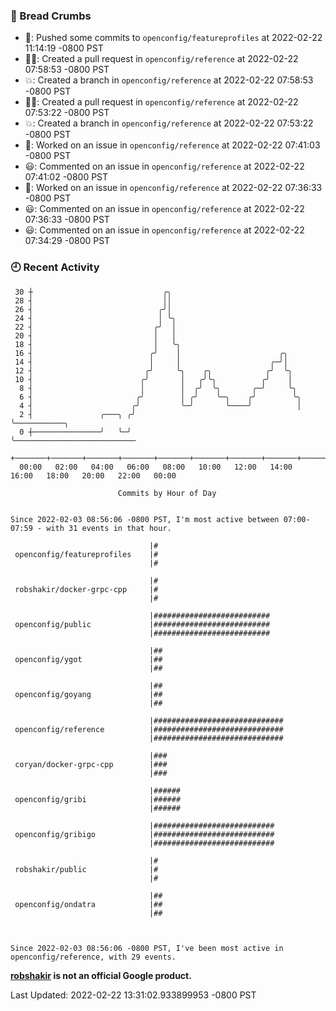 ### 🍞 Bread Crumbs

 * 🚢: Pushed some commits to `openconfig/featureprofiles` at 2022-02-22 11:14:19 -0800 PST
 * ✍🏼: Created a pull request in `openconfig/reference` at 2022-02-22 07:58:53 -0800 PST
 * 💥: Created a branch in `openconfig/reference` at 2022-02-22 07:58:53 -0800 PST
 * ✍🏼: Created a pull request in `openconfig/reference` at 2022-02-22 07:53:22 -0800 PST
 * 💥: Created a branch in `openconfig/reference` at 2022-02-22 07:53:22 -0800 PST
 * 👀: Worked on an issue in `openconfig/reference` at 2022-02-22 07:41:03 -0800 PST
 * 😃: Commented on an issue in `openconfig/reference` at 2022-02-22 07:41:02 -0800 PST
 * 👀: Worked on an issue in `openconfig/reference` at 2022-02-22 07:36:33 -0800 PST
 * 😃: Commented on an issue in `openconfig/reference` at 2022-02-22 07:36:33 -0800 PST
 * 😃: Commented on an issue in `openconfig/reference` at 2022-02-22 07:34:29 -0800 PST

### 🕘 Recent Activity
```
 30 ┼                             ╭╮
 28 ┤                             ││
 26 ┤                            ╭╯│
 24 ┤                            │ ╰╮
 22 ┤                           ╭╯  │
 20 ┤                           │   │
 18 ┤                           │   ╰╮
 16 ┤                          ╭╯    │                      ╭╮
 14 ┤                          │     │                    ╭─╯│
 12 ┤                         ╭╯     ╰╮    ╭╮            ╭╯  ╰╮
 10 ┤                        ╭╯       │   ╭╯╰╮          ╭╯    │
  8 ┤                        │        │  ╭╯  ╰╮       ╭─╯     ╰╮
  6 ┤                       ╭╯        │ ╭╯    ╰─╮    ╭╯        ╰╮
  4 ┤                      ╭╯         ╰─╯       ╰────╯          │
  2 ┤               ╭───╮ ╭╯                                    ╰───────────╮
  0 ┼───────────────╯   ╰─╯                                                 ╰───────────────────────────
    +───────+───────+───────+───────+───────+───────+───────+───────+───────+───────+───────+───────+────
  00:00   02:00   04:00   06:00   08:00   10:00   12:00   14:00   16:00   18:00   20:00   22:00   00:00   

						Commits by Hour of Day


Since 2022-02-03 08:56:06 -0800 PST, I'm most active between 07:00-07:59 - with 31 events in that hour.

```



```
                               |#
 openconfig/featureprofiles    |#
                               |#

                               |#
 robshakir/docker-grpc-cpp     |#
                               |#

                               |##########################
 openconfig/public             |##########################
                               |##########################

                               |##
 openconfig/ygot               |##
                               |##

                               |##
 openconfig/goyang             |##
                               |##

                               |#############################
 openconfig/reference          |#############################
                               |#############################

                               |###
 coryan/docker-grpc-cpp        |###
                               |###

                               |######
 openconfig/gribi              |######
                               |######

                               |###########################
 openconfig/gribigo            |###########################
                               |###########################

                               |#
 robshakir/public              |#
                               |#

                               |##
 openconfig/ondatra            |##
                               |##



Since 2022-02-03 08:56:06 -0800 PST, I've been most active in openconfig/reference, with 29 events.

```
**[robshakir](mailto:robjs@google.com) is not an official Google product.**  


Last Updated: 2022-02-22 13:31:02.933899953 -0800 PST
